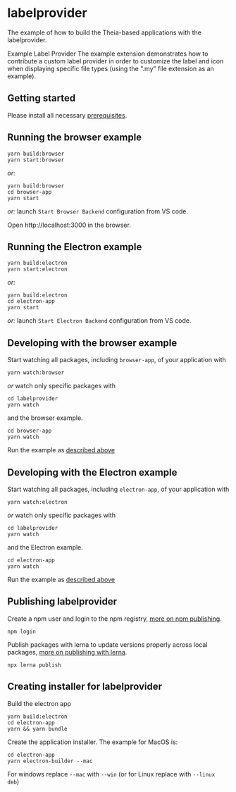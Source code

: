 # labelprovider
The example of how to build the Theia-based applications with the labelprovider.

Example Label Provider
The example extension demonstrates how to contribute a custom label provider in order to customize the label and icon when displaying specific file types (using the ".my" file extension as an example).

## Getting started

Please install all necessary [prerequisites](https://github.com/eclipse-theia/theia/blob/master/doc/Developing.md#prerequisites).

## Running the browser example

    yarn build:browser
    yarn start:browser

*or:*

    yarn build:browser
    cd browser-app
    yarn start

*or:* launch `Start Browser Backend` configuration from VS code.

Open http://localhost:3000 in the browser.

## Running the Electron example

    yarn build:electron
    yarn start:electron

*or:*

    yarn build:electron
    cd electron-app
    yarn start

*or:* launch `Start Electron Backend` configuration from VS code.


## Developing with the browser example

Start watching all packages, including `browser-app`, of your application with

    yarn watch:browser

*or* watch only specific packages with

    cd labelprovider
    yarn watch

and the browser example.

    cd browser-app
    yarn watch

Run the example as [described above](#Running-the-browser-example)
## Developing with the Electron example

Start watching all packages, including `electron-app`, of your application with

    yarn watch:electron

*or* watch only specific packages with

    cd labelprovider
    yarn watch

and the Electron example.

    cd electron-app
    yarn watch

Run the example as [described above](#Running-the-Electron-example)

## Publishing labelprovider

Create a npm user and login to the npm registry, [more on npm publishing](https://docs.npmjs.com/getting-started/publishing-npm-packages).

    npm login

Publish packages with lerna to update versions properly across local packages, [more on publishing with lerna](https://github.com/lerna/lerna#publish).

    npx lerna publish

## Creating installer for labelprovider

Build the electron app

    yarn build:electron
    cd electron-app
    yarn && yarn bundle

Create the application installer.  The example for MacOS is:

    cd electron-app    
    yarn electron-builder --mac 

For windows replace `--mac` with `--win` (or for Linux replace with `--linux deb`)
